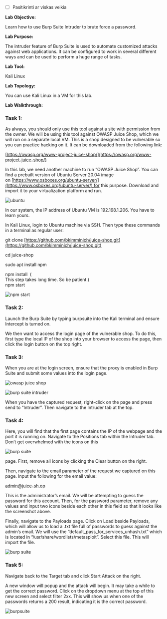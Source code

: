 - [ ] Pasitikrinti ar viskas veikia

**Lab Objective:**

Learn how to use Burp Suite Intruder to brute force a password.

**Lab Purpose:**

The intruder feature of Burp Suite is used to automate customized attacks against web applications. It can be configured to work in several different ways and can be used to perform a huge range of tasks.

**Lab Tool:**

Kali Linux

**Lab Topology:**

You can use Kali Linux in a VM for this lab.

**Lab Walkthrough:**

### Task 1:

As always, you should only use this tool against a site with permission from the owner. We will be using this tool against OWASP Juice Shop, which we will run on a separate local VM. This is a shop designed to be vulnerable so you can practice hacking on it. It can be downloaded from the following link:

[https://owasp.org/www-project-juice-shop/](https://owasp.org/www-project-juice-shop/)

In this lab, we need another machine to run “OWASP Juice Shop”. You can find a prebuilt version of Ubuntu Server 20.04 image on [https://www.osboxes.org/ubuntu-server/](https://www.osboxes.org/ubuntu-server/) for this purpose. Download and import it to your virtualization platform and run.

![ubuntu](attachements/ubuntu.png)

In our system, the IP address of Ubuntu VM is 192.168.1.206. You have to learn yours.

In Kali Linux, login to Ubuntu machine via SSH. Then type these commands in a terminal as regular user:

git clone [https://github.com/bkimminich/juice-shop.git](https://github.com/bkimminich/juice-shop.git)

cd juice-shop

sudo apt install npm

npm install  (  
This step takes long time. So be patient.)  
npm start

![npm start](attachements/npm_start.png)

### Task 2:

Launch the Burp Suite by typing burpsuite into the Kali terminal and ensure Intercept is turned on.

We then want to access the login page of the vulnerable shop. To do this, first type the local IP of the shop into your browser to access the page, then click the login button on the top right.

### Task 3:

When you are at the login screen, ensure that the proxy is enabled in Burp Suite and submit some values into the login page.

![owasp juice shop](attachements/owasp_juice_shop-1.png)

![burp suite intruder](attachements/burp_suite_intruder.png)

When you have the captured request, right-click on the page and press send to “Intruder”. Then navigate to the Intruder tab at the top.

### Task 4:

Here, you will find that the first page contains the IP of the webpage and the port it is running on. Navigate to the Positions tab within the Intruder tab. Don’t get overwhelmed with the icons on this

![burp suite](attachements/burp_suite-5.png)

page. First, remove all icons by clicking the Clear button on the right.

Then, navigate to the email parameter of the request we captured on this page. Input the following for the email value:

[admin@juice-sh.op](mailto:admin@juice-sh.op)

This is the administrator’s email. We will be attempting to guess the password for this account. Then, for the password parameter, remove any values and input two icons beside each other in this field so that it looks like the screenshot above.

Finally, navigate to the Payloads page. Click on Load beside Payloads, which will allow us to load a .txt file full of passwords to guess against the admin’s email. We will use the “default_pass_for_services_unhash.txt” which is located in “/usr/share/wordlists/metasploit”. Select this file. This will import the file.

![burp suite](attachements/burp_suite-4.png)

### Task 5:

Navigate back to the Target tab and click Start Attack on the right.

A new window will popup and the attack will begin. It may take a while to get the correct password. Click on the dropdown menu at the top of this new screen and select filter 2xx. This will show us when one of the passwords returns a 200 result, indicating it is the correct password.

![burpsuite](attachements/burpsuite.png)
